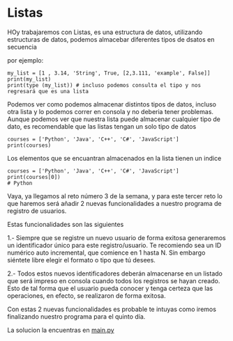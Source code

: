 # Listas

HOy trabajaremos con Listas, es una estructura de datos, utilizando estructuras de datos, podemos almacebar diferentes tipos de dsatos  en secuencia

por ejemplo: 

```
my_list = [1 , 3.14, 'String', True, [2,3.111, 'example', False]]
print(my_list)
print(type (my_list)) # incluso podemos consulta el tipo y nos regresará que es una lista
```

Podemos ver como podemos almacenar distintos tipos de datos, incluso otra lista y lo podemos correr en consola y no deberia tener problemas. Aunque podemos ver que nuestra lista puede almacenar cualquier tipo de dato, es recomendable que las listas tengan un solo tipo de datos
```
courses = ['Python', 'Java', 'C++', 'C#', 'JavaScript']
print(courses)
```
Los elementos que se encuantran almacenados en la lista tienen un indice

```
courses = ['Python', 'Java', 'C++', 'C#', 'JavaScript']
print(courses[0])
# Python
```

Vaya, ya llegamos al reto número 3 de la semana, y para este tercer reto lo que haremos será añadir 2 nuevas funcionalidades a nuestro programa de registro de usuarios.

Estas funcionalidades son las siguientes

1.- Siempre que se registre un nuevo usuario de forma exitosa generaremos un identificador único para este registro/usuario. Te recomiendo sea un ID numérico auto incremental, que comience en 1 hasta N. Sin embargo siéntete libre elegir el formato o tipo que tú desees.

2.- Todos estos nuevos identificadores deberán almacenarse en un listado que será impreso en consola cuando todos los registros se hayan creado. Esto de tal forma que el usuario pueda conocer y tenga certeza que las operaciones, en efecto, se realizaron de forma exitosa.

Con estas 2 nuevas funcionalidades es probable te intuyas como iremos finalizando nuestro programa para el quinto día.

La solucion la encuentras en [main.py](./main.py)